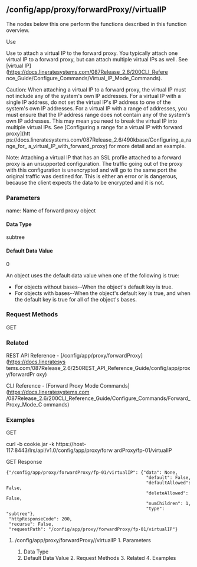 ## /config/app/proxy/forwardProxy/<name>/virtualIP

The nodes below this one perform the functions described in this function
overview.

Use

Use to attach a virtual IP to the forward proxy. You typically attach one
virtual IP to a forward proxy, but can attach multiple virtual IPs as well.
See [virtual IP](https://docs.lineratesystems.com/087Release_2.6/200CLI_Refere
nce_Guide/Configure_Commands/Virtual_IP_Mode_Commands).

Caution: When attaching a virtual IP to a forward proxy, the virtual IP must
not include any of the system's own IP addresses. For a virtual IP with a
single IP address, do not set the virtual IP's IP address to one of the
system's own IP addresses. For a virtual IP with a range of addresses, you
must ensure that the IP address range does not contain any of the system's own
IP addresses. This may mean you need to break the virtual IP into multiple
virtual IPs. See [Configuring a range for a virtual IP with forward proxy](htt
ps://docs.lineratesystems.com/087Release_2.6/490kbase/Configuring_a_range_for_
a_virtual_IP_with_forward_proxy) for more detail and an example.

Note: Attaching a virtual IP that has an SSL profile attached to a forward
proxy is an unsupported configuration. The traffic going out of the proxy with
this configuration is unencrypted and will go to the same port the original
traffic was destined for. This is either an error or is dangerous, because the
client expects the data to be encrypted and it is not.

### Parameters

name: Name of forward proxy object

#### Data Type

subtree

#### Default Data Value

0

An object uses the default data value when one of the following is true:

  * For objects without bases--When the object's default key is true.
  * For objects with bases--When the object's default key is true, and when the default key is true for all of the object's bases.

### Request Methods

GET

### Related

REST API Reference - [/config/app/proxy/forwardProxy](https://docs.lineratesys
tems.com/087Release_2.6/250REST_API_Reference_Guide/config/app/proxy/forwardPr
oxy)

CLI Reference - [Forward Proxy Mode Commands](https://docs.lineratesystems.com
/087Release_2.6/200CLI_Reference_Guide/Configure_Commands/Forward_Proxy_Mode_C
ommands)

### Examples

GET

curl -b cookie.jar -k https://host-117:8443/lrs/api/v1.0/config/app/proxy/forw
ardProxy/fp-01/virtualIP

GET Response

    
    
    {"/config/app/proxy/forwardProxy/fp-01/virtualIP": {"data": None,
                                                         "default": False,
                                                         "defaultAllowed": False,
                                                         "deleteAllowed": False,
                                                         "numChildren": 1,
                                                         "type": "subtree"},
     "httpResponseCode": 200,
     "recurse": False,
     "requestPath": "/config/app/proxy/forwardProxy/fp-01/virtualIP"}
    

  1. /config/app/proxy/forwardProxy/<name>/virtualIP
    1. Parameters
      1. Data Type
      2. Default Data Value
    2. Request Methods
    3. Related
    4. Examples

